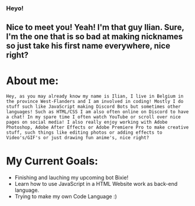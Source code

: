 ### Heyo!  

## Nice to meet you! Yeah! I'm that guy Ilian. Sure, I'm the one that is so bad at making nicknames so just take his first name everywhere, nice right?

# About me:
`Hey, as you may already know my name is Ilian, I live in Belgium in the province West-Flanders and I am involved in
coding! Mostly I do stuff such like JavaScript making Discord Bots but sometimes other languages! Such as HTML/CSS
I am also often online on Discord to have a chat! In my spare time I often watch
YouTube or scroll over nice pages on social media! I also really enjoy working
with Adobe Photoshop, Adobe After Effects or Adobe Premiere Pro
to make creative stuff, such things like editing photos or adding effects to Video's/GIF's
or just drawing fun anime's, nice right?`

# My Current Goals:
- Finishing and lauching my upcoming bot Bixie!
- Learn how to use JavaScript in a HTML Website work as back-end language.
- Trying to make my own Code Language :)
